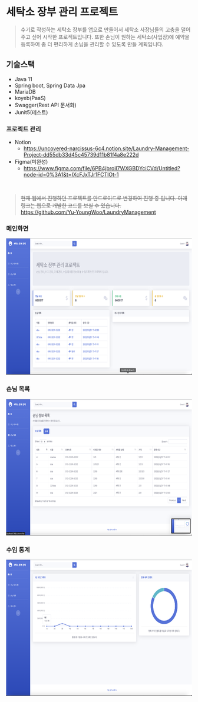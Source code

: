 # 세탁소 장부 관리 프로젝트

> 수기로 작성하는 세탁소 장부를 앱으로 만들어서 세탁소 사장님들의 고충을 덜어주고 싶어 시작한 프로젝트입니다.
> 또한 손님이 원하는 세탁소(사업장)에 예약을 등록하여 좀 더 편리하게 손님을 관리할 수 있도록 만들 계획입니다.

## 기술스택
- Java 11
- Spring boot, Spring Data Jpa
- MariaDB
- koyeb(PaaS)
- Swagger(Rest API 문서화)
- Junit5(테스트)

### 프로젝트 관리
- Notion 
  - https://uncovered-narcissus-6c4.notion.site/Laundry-Management-Project-dd55db33d45c45739d11b81f4a8e222d
- Figma(미완성)
  - https://www.figma.com/file/6PB4jbroiI7WXGBDYciCVd/Untitled?node-id=0%3A1&t=IXcFJxTJr1FCTlOt-1

<br>

> <strike> 현재 웹에서 진행하던 프로젝트를 안드로이드로 변경하여 진행 중 입니다. 아래 링크는 웹으로 개발한 코드를 보실 수 있습니다.</strike><br>
> https://github.com/Yu-YoungWoo/LaundryManagement

### 메인화면
<img src="/IMG/home.png"  width="700" height="370">

### 손님 목록
<img src="/IMG/customerList.png"  width="700" height="370">

### 수입 통계
<img src="/IMG/revenue.png"  width="700" height="370">


[//]: # (<br>)

[//]: # (<strike>아직 기능이 부족하지만 Spring 조금씩 공부하면서 보완해 나갈 예정...</strike>)

[//]: # (<br>)
